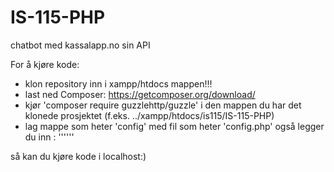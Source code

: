 # IS-115-PHP
chatbot med kassalapp.no sin API


For å kjøre kode:
- klon repository inn i xampp/htdocs mappen!!!
- last ned Composer: https://getcomposer.org/download/
- kjør 'composer require guzzlehttp/guzzle' i den mappen du har det klonede prosjektet (f.eks. ../xampp/htdocs/is115/IS-115-PHP)
- lag mappe som heter 'config' med fil som heter 'config.php' også legger du inn :
  '''<?php
  // Kassalapp API-nøkkel
  define('KASSALAPP_API_KEY', 'spørMajaOmNøkkel:)');
  ?>'''

så kan du kjøre kode i localhost:)
